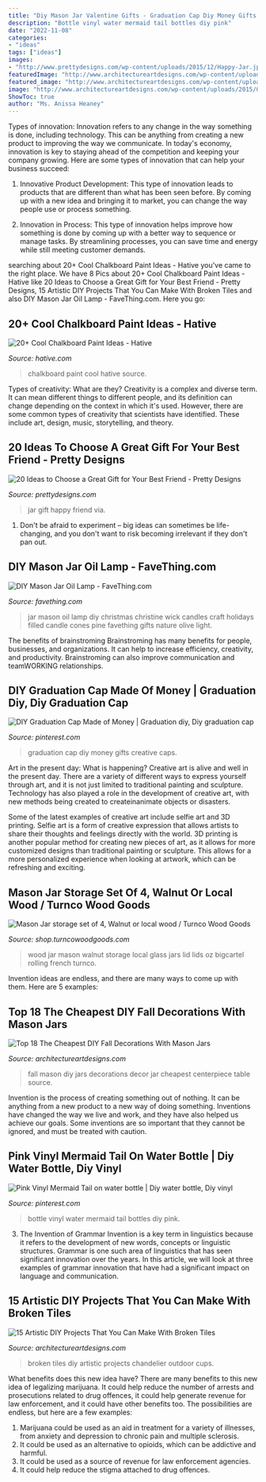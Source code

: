 ```yaml
---
title: "Diy Mason Jar Valentine Gifts - Graduation Cap Diy Money Gifts Creative Caps"
description: "Bottle vinyl water mermaid tail bottles diy pink"
date: "2022-11-08"
categories:
- "ideas"
tags: ["ideas"]
images:
- "http://www.prettydesigns.com/wp-content/uploads/2015/12/Happy-Jar.jpg"
featuredImage: "http://www.architectureartdesigns.com/wp-content/uploads/2016/12/15-Artistic-DIY-Projects-That-You-Can-Make-With-Broken-Tiles-14.jpg"
featured_image: "http://www.architectureartdesigns.com/wp-content/uploads/2016/12/15-Artistic-DIY-Projects-That-You-Can-Make-With-Broken-Tiles-14.jpg"
image: "http://www.architectureartdesigns.com/wp-content/uploads/2015/09/347.jpg"
ShowToc: true
author: "Ms. Anissa Heaney"
---
```



Types of innovation:
Innovation refers to any change in the way something is done, including technology. This can be anything from creating a new product to improving the way we communicate. In today's economy, innovation is key to staying ahead of the competition and keeping your company growing. Here are some types of innovation that can help your business succeed:
1. Innovative Product Development: This type of innovation leads to products that are different than what has been seen before. By coming up with a new idea and bringing it to market, you can change the way people use or process something.

2. Innovation in Process: This type of innovation helps improve how something is done by coming up with a better way to sequence or manage tasks. By streamlining processes, you can save time and energy while still meeting customer demands.


	

		
searching about 20+ Cool Chalkboard Paint Ideas - Hative you've came to the right place. We have 8 Pics about 20+ Cool Chalkboard Paint Ideas - Hative like 20 Ideas to Choose a Great Gift for Your Best Friend - Pretty Designs, 15 Artistic DIY Projects That You Can Make With Broken Tiles and also DIY Mason Jar Oil Lamp - FaveThing.com. Here you go:
		
    
## 20+ Cool Chalkboard Paint Ideas - Hative

<img loading=lazy src="https://hative.com/wp-content/uploads/2014/09/chalkboard-paint-ideas/1-see-the-world-with-me.jpg" onerror="this.onerror=null;this.src='https://tse2.mm.bing.net/th?id=OIP.XrYRfXPHiTsvVdEtcaumXgHaKK&amp;pid=15.1';" alt="20+ Cool Chalkboard Paint Ideas - Hative">

_Source: hative.com_

>chalkboard paint cool hative source. 

	

Types of creativity: What are they?
Creativity is a complex and diverse term. It can mean different things to different people, and its definition can change depending on the context in which it's used. However, there are some common types of creativity that scientists have identified. These include art, design, music, storytelling, and
theory.

    
## 20 Ideas To Choose A Great Gift For Your Best Friend - Pretty Designs

<img loading=lazy src="http://www.prettydesigns.com/wp-content/uploads/2015/12/Happy-Jar.jpg" onerror="this.onerror=null;this.src='https://tse2.mm.bing.net/th?id=OIP.ucJFItEUxmZXlN6vlTPWwwHaLH&amp;pid=15.1';" alt="20 Ideas to Choose a Great Gift for Your Best Friend - Pretty Designs">

_Source: prettydesigns.com_

>jar gift happy friend via. 

	

1. Don't be afraid to experiment – big ideas can sometimes be life-changing, and you don't want to risk becoming irrelevant if they don't pan out.

    
## DIY Mason Jar Oil Lamp - FaveThing.com

<img loading=lazy src="http://www.favething.com/uploads/images/main-fave-images/diy_mason_jar_oil_lamp-2.jpg" onerror="this.onerror=null;this.src='https://tse2.mm.bing.net/th?id=OIP.Relrsm0ISMjf829NRZ98cQHaJ4&amp;pid=15.1';" alt="DIY Mason Jar Oil Lamp - FaveThing.com">

_Source: favething.com_

>jar mason oil lamp diy christmas christine wick candles craft holidays filled candle cones pine favething gifts nature olive light. 

	

The benefits of brainstroming
Brainstroming has many benefits for people, businesses, and organizations. It can help to increase efficiency, creativity, and productivity. Brainstroming can also improve communication and teamWORKING relationships.

    
## DIY Graduation Cap Made Of Money | Graduation Diy, Diy Graduation Cap

<img loading=lazy src="https://i.pinimg.com/736x/e6/32/6e/e6326ecacdeedf4c656500e928710998--travel-party-graduation-caps.jpg" onerror="this.onerror=null;this.src='https://tse4.mm.bing.net/th?id=OIP.eMUTlclIboOxBhvsHu97EQDMEy&amp;pid=15.1';" alt="DIY Graduation Cap Made of Money | Graduation diy, Diy graduation cap">

_Source: pinterest.com_

>graduation cap diy money gifts creative caps. 

	

Art in the present day: What is happening?
Creative art is alive and well in the present day. There are a variety of different ways to express yourself through art, and it is not just limited to traditional painting and sculpture. Technology has also played a role in the development of creative art, with new methods being created to createinanimate objects or disasters. 

Some of the latest examples of creative art include selfie art and 3D printing. Selfie art is a form of creative expression that allows artists to share their thoughts and feelings directly with the world. 3D printing is another popular method for creating new pieces of art, as it allows for more customized designs than traditional painting or sculpture. This allows for a more personalized experience when looking at artwork, which can be refreshing and exciting.

    
## Mason Jar Storage Set Of 4, Walnut Or Local Wood / Turnco Wood Goods

<img loading=lazy src="https://assets.bigcartel.com/product_images/169794322/image.jpg?auto=format&amp;fit=max&amp;h=1200&amp;w=1200" onerror="this.onerror=null;this.src='https://tse3.mm.bing.net/th?id=OIP.e5IqNFTlshaiDm0nnmOtJgHaLG&amp;pid=15.1';" alt="Mason Jar storage set of 4, Walnut or local wood / Turnco Wood Goods">

_Source: shop.turncowoodgoods.com_

>wood jar mason walnut storage local glass jars lid lids oz bigcartel rolling french turnco. 

	

Invention ideas are endless, and there are many ways to come up with them. Here are 5 examples:

    
## Top 18 The Cheapest DIY Fall Decorations With Mason Jars

<img loading=lazy src="http://www.architectureartdesigns.com/wp-content/uploads/2015/09/347.jpg" onerror="this.onerror=null;this.src='https://tse3.mm.bing.net/th?id=OIP.yIo5064G-0nsToVs6UJRfAHaHa&amp;pid=15.1';" alt="Top 18 The Cheapest DIY Fall Decorations With Mason Jars">

_Source: architectureartdesigns.com_

>fall mason diy jars decorations decor jar cheapest centerpiece table source. 

	

Invention is the process of creating something out of nothing. It can be anything from a new product to a new way of doing something. Inventions have changed the way we live and work, and they have also helped us achieve our goals. Some inventions are so important that they cannot be ignored, and must be treated with caution.

    
## Pink Vinyl Mermaid Tail On Water Bottle | Diy Water Bottle, Diy Vinyl

<img loading=lazy src="https://i.pinimg.com/736x/17/6a/34/176a345635816736b428e99e4e5d957a.jpg" onerror="this.onerror=null;this.src='https://tse1.mm.bing.net/th?id=OIP.RDYkpLb_awIQGeDYPbej5AHaKX&amp;pid=15.1';" alt="Pink Vinyl Mermaid Tail on water bottle | Diy water bottle, Diy vinyl">

_Source: pinterest.com_

>bottle vinyl water mermaid tail bottles diy pink. 

	

3. The Invention of Grammar
Invention is a key term in linguistics because it refers to the development of new words, concepts or linguistic structures. Grammar is one such area of linguistics that has seen significant innovation over the years. In this article, we will look at three examples of grammar innovation that have had a significant impact on language and communication.

    
## 15 Artistic DIY Projects That You Can Make With Broken Tiles

<img loading=lazy src="http://www.architectureartdesigns.com/wp-content/uploads/2016/12/15-Artistic-DIY-Projects-That-You-Can-Make-With-Broken-Tiles-14.jpg" onerror="this.onerror=null;this.src='https://tse3.mm.bing.net/th?id=OIP.k76KmFPOCOdxRllkex-JXQHaLD&amp;pid=15.1';" alt="15 Artistic DIY Projects That You Can Make With Broken Tiles">

_Source: architectureartdesigns.com_

>broken tiles diy artistic projects chandelier outdoor cups. 

	

What benefits does this new idea have?
There are many benefits to this new idea of legalizing marijuana. It could help reduce the number of arrests and prosecutions related to drug offences, it could help generate revenue for law enforcement, and it could have other benefits too. The possibilities are endless, but here are a few examples: 
1. Marijuana could be used as an aid in treatment for a variety of illnesses, from anxiety and depression to chronic pain and multiple sclerosis. 
2. It could be used as an alternative to opioids, which can be addictive and harmful. 
3. It could be used as a source of revenue for law enforcement agencies. 
4. It could help reduce the stigma attached to drug offences.

